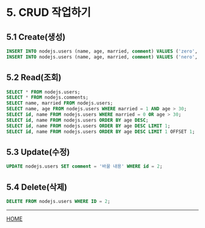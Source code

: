 # 5. CRUD 작업하기

## 5.1 Create(생성)

```sql
INSERT INTO nodejs.users (name, age, married, comment) VALUES ('zero', 24, 0, '자기소개 1');
INSERT INTO nodejs.users (name, age, married, comment) VALUES ('nero', 32, 1, '자기소개 2');
```

## 5.2 Read(조회)

```sql
SELECT * FROM nodejs.users;
SELECT * FROM nodejs.comments;
SELECT name, married FROM nodejs.users;
SELECT name, age FROM nodejs.users WHERE married = 1 AND age > 30;
SELECT id, name FROM nodejs.users WHERE married = 0 OR age > 30;
SELECT id, name FROM nodejs.users ORDER BY age DESC;
SELECT id, name FROM nodejs.users ORDER BY age DESC LIMIT 1;
SELECT id, name FROM nodejs.users ORDER BY age DESC LIMIT 1 OFFSET 1;
```

## 5.3 Update(수정)

```sql
UPDATE nodejs.users SET comment = '바꿀 내용' WHERE id = 2;
```

## 5.4 Delete(삭제)

```sql
DELETE FROM nodejs.users WHERE ID = 2;
```

-----
[HOME](./index.md)
